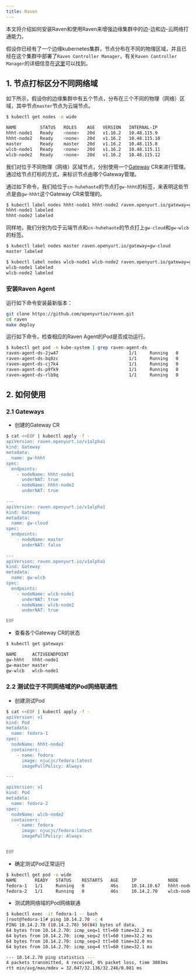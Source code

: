 ```yaml
---
title: Raven
---
```


本文将介绍如何安装Raven和使用Raven来增强边缘集群中的边-边和边-云网络打通能力。

假设你已经有了一个边缘kubernetes集群，节点分布在不同的物理区域，并且已经在这个集群中部署了`Raven Controller Manager`，有关`Raven Controller Manager`的详细信息在[这里](https://github.com/openyurtio/raven-controller-manager/blob/main/README.md)可以找到。

## 1. 节点打标区分不同网络域

如下所示，假设你的边缘集群中有五个节点，分布在三个不同的物理（网络）区域，其中节点`master`节点为云端节点。

``` bash
$ kubectl get nodes -o wide

NAME         STATUS   ROLES    AGE   VERSION   INTERNAL-IP    
hhht-node1   Ready    <none>   20d   v1.16.2   10.48.115.9    
hhht-node2   Ready    <none>   20d   v1.16.2   10.48.115.10
master       Ready    master   20d   v1.16.2   10.48.115.8
wlcb-node1   Ready    <none>   20d   v1.16.2   10.48.115.11
wlcb-node2   Ready    <none>   20d   v1.16.2   10.48.115.12    
```

我们对位于不同物理（网络）区域节点，分别使用一个[Gateway](https://github.com/openyurtio/raven-controller-manager/blob/main/pkg/ravencontroller/apis/raven/v1alpha1/gateway_types.go) CR来进行管理。通过给节点打标的方式，来标识节点由哪个Gateway管理。

通过如下命令，我们给位于`cn-huhehaote`的节点打`gw-hhht`的标签，来表明这些节点是由`gw-hhht`这个Gateway CR来管理的。

```bash
$ kubectl label nodes hhht-node1 hhht-node2 raven.openyurt.io/gateway=gw-hhht
hhht-node1 labeled
hhht-node2 labeled
```

同样地，我们分别为位于云端节点和`cn-huhehaote`的节点打上`gw-cloud`和`gw-wlcb`的标签。

```bash
$ kubectl label nodes master raven.openyurt.io/gateway=gw-cloud
master labeled
```

```bash
$ kubectl label nodes wlcb-node1 wlcb-node2 raven.openyurt.io/gateway=gw-wlcb
wlcb-node1 labeled
wlcb-node2 labeled
```

### 安装Raven Agent

运行如下命令安装最新版本：

```bash
git clone https://github.com/openyurtio/raven.git
cd raven
make deploy
```

运行如下命令，检查相应的Raven Agent的Pod是否成功运行。

``` bash
$ kubectl get pod -n kube-system | grep raven-agent-ds
raven-agent-ds-2jw47                           1/1     Running   0          91s
raven-agent-ds-bq8zc                           1/1     Running   0          91s
raven-agent-ds-cj7k4                           1/1     Running   0          91s
raven-agent-ds-p9fk9                           1/1     Running   0          91s
raven-agent-ds-rlb9q                           1/1     Running   0          91s
```

## 2. 如何使用

### 2.1 Gateways

- 创建的Gateway CR

```bash
$ cat <<EOF | kubectl apply -f -
apiVersion: raven.openyurt.io/v1alpha1
kind: Gateway
metadata:
  name: gw-hhht
spec:
  endpoints:
    - nodeName: hhht-node1
      underNAT: true
    - nodeName: hhht-node2
      underNAT: true
      
---
apiVersion: raven.openyurt.io/v1alpha1
kind: Gateway
metadata:
  name: gw-cloud
spec:
  endpoints:
    - nodeName: master
      underNAT: false
      
---
apiVersion: raven.openyurt.io/v1alpha1
kind: Gateway
metadata:
  name: gw-wlcb
spec:
  endpoints:
    - nodeName: wlcb-node1
      underNAT: true
    - nodeName: wlcb-node2
      underNAT: true

EOF
```

- 查看各个Gateway CR的状态

```bash
$ kubectl get gateways

NAME      ACTIVEENDPOINT
gw-hhht   hhht-node1
gw-master master
gw-wlcb   wlcb-node1
```

### 2.2 测试位于不同网络域的Pod网络联通性

-  创建测试Pod

```bash
$ cat <<EOF | kubectl apply -f -
apiVersion: v1
kind: Pod
metadata:
  name: fedora-1
spec:
  nodeName: hhht-node2
  containers:
    - name: fedora
      image: njucjc/fedora:latest
      imagePullPolicy: Always

---

apiVersion: v1
kind: Pod
metadata:
  name: fedora-2
spec:
  nodeName: wlcb-node2
  containers:
    - name: fedora
      image: njucjc/fedora:latest
      imagePullPolicy: Always


EOF
```

- 确定测试Pod正常运行

```bash
$ kubectl get pod -o wide
NAME       READY   STATUS    RESTARTS   AGE     IP            NODE                  NOMINATED NODE   READINESS GATES
fedora-1   1/1     Running   0          46s     10.14.10.67   hhht-node2            <none>           <none>
fedora-2   1/1     Running   0          46s     10.14.2.70    wlcb-node2            <none>           <none>

```

- 测试跨网络域的Pod网络联通

```bash
$ kubectl exec -it fedora-1 -- bash
[root@fedora-1]# ping 10.14.2.70 -c 4
PING 10.14.2.70 (10.14.2.70) 56(84) bytes of data.
64 bytes from 10.14.2.70: icmp_seq=1 ttl=60 time=32.2 ms
64 bytes from 10.14.2.70: icmp_seq=2 ttl=60 time=32.2 ms
64 bytes from 10.14.2.70: icmp_seq=3 ttl=60 time=32.0 ms
64 bytes from 10.14.2.70: icmp_seq=4 ttl=60 time=32.1 ms

--- 10.14.2.70 ping statistics ---
4 packets transmitted, 4 received, 0% packet loss, time 3003ms
rtt min/avg/max/mdev = 32.047/32.136/32.246/0.081 ms

```
